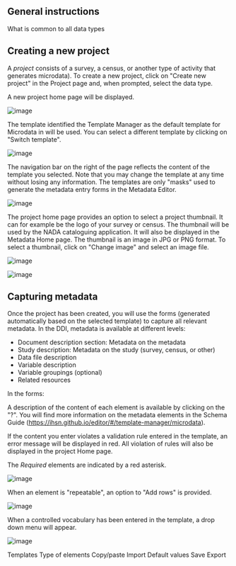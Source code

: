 ## General instructions

What is common to all data types

## Creating a new project

A *project* consists of a survey, a census, or another type of activity that generates microdata). To create a new project, click on "Create new project" in the Project page and, when prompted, select the data type.

A new project home page will be displayed. 

![image](https://user-images.githubusercontent.com/35276300/214939548-3cc62a96-c7f4-4c6b-a29d-cfd914c79abd.png)

The template identified  the Template Manager as the default template for Microdata in will be used. You can select a different template by clicking on "Switch template". 

![image](https://user-images.githubusercontent.com/35276300/214939822-f513121c-b659-45d1-bb7b-45a0243d471b.png)

The navigation bar on the right of the page reflects the content of the template you selected. Note that you may change the template at any time without losing any information. The templates are only "masks" used to generate the metadata entry forms in the Metadata Editor.

![image](https://user-images.githubusercontent.com/35276300/214939873-1a6bfb5f-da4f-4824-94cc-9677e2066f49.png)

The project home page provides an option to select a project thumbnail. It can for example be the logo of your survey or census. The thumbnail will be used by the NADA cataloguing application. It will also be displayed in the Metadata Home page. The thumbnail is an image in JPG or PNG format. To select a thumbnail, click on "Change image" and select an image file.

![image](https://user-images.githubusercontent.com/35276300/233796909-1d465b5d-2a63-4171-a35a-a42c595f2268.png)

![image](https://user-images.githubusercontent.com/35276300/233796889-bdcd8d1e-ff14-4d2a-be09-1ab5c99cd68d.png)


## Capturing metadata

Once the project has been created, you will use the forms (generated automatically based on the selected template) to capture all relevant metadata. In the DDI, metadata is available at different levels:
- Document description section: Metadata on the metadata
- Study description: Metadata on the study (survey, census, or other)
- Data file description
- Variable description
- Variable groupings (optional)
- Related resources

In the forms:

A description of the content of each element is available by clicking on the "?". You will find more information on the metadata elements in the Schema Guide (https://ihsn.github.io/editor/#/template-manager/microdata).

If the content you enter violates a validation rule entered in the template, an error message will be displayed in red. All violation of rules will also be displayed in the project Home page. 

The *Required* elements are indicated by a red asterisk. 

![image](https://user-images.githubusercontent.com/35276300/214941921-3e765962-8573-486c-af2c-a2168e79ebf2.png)

When an element is "repeatable", an option to "Add rows" is provided.

![image](https://user-images.githubusercontent.com/35276300/214942382-a69a9dab-2410-4493-8b1e-8d2469b14868.png)

When a controlled vocabulary has been entered in the template, a drop down menu will appear.

![image](https://user-images.githubusercontent.com/35276300/214942534-d47df5a3-93f0-4d61-b956-46bbc89f0632.png)

Templates
Type of elements
Copy/paste
Import
Default values
Save
Export

